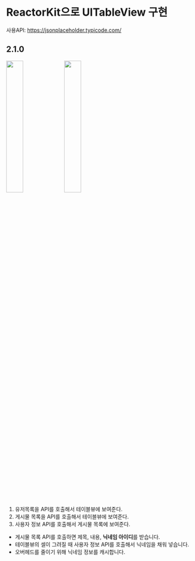 # ReactorKit으로 UITableView 구현

사용API: https://jsonplaceholder.typicode.com/

## 2.1.0

<img src = "https://user-images.githubusercontent.com/50232474/130636687-ef4d720c-68d6-40c1-8d7c-77cfca4a2ee9.png" width = "30%" height = "30%"> <img src = "https://user-images.githubusercontent.com/50232474/130636701-42563cf2-08d9-4fb6-a73a-838a9f3b6900.png" width = "30%" height = "30%">

1. 유저목록을 API를 호출해서 테이블뷰에 보여준다.
2. 게시물 목록을 API를 호출해서 테이블뷰에 보여준다.
3. 사용자 정보 API를 호출해서 게시물 목록에 보여준다.

- 게시물 목록 API를 호출하면 제목, 내용, **닉네임 아이디**를 받습니다.
- 테이블뷰의 셀이 그려질 때 사용자 정보 API를 호출해서 닉네임을 채워 넣습니다.
- 오버헤드를 줄이기 위해 닉네임 정보를 캐시합니다.
